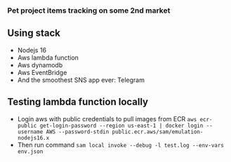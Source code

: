 ### Pet project items tracking on some 2nd market
## Using stack
- Nodejs 16
- Aws lambda function
- Aws dynamodb
- Aws EventBridge
- And the smoothest SNS app ever: Telegram 

## Testing lambda function locally
- Login aws with public credentials to pull images from ECR
`aws ecr-public get-login-password --region us-east-1 | docker login --username AWS --password-stdin public.ecr.aws/sam/emulation-nodejs16.x`
- Then run command `sam local invoke --debug -l test.log --env-vars env.json`
